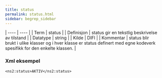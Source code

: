 ```yaml
---
title: status
permalink: status.html
sidebar: begrep_sidebar
---
```


| ---- | ---- |
| Term | status |
| Definisjon | status gir en tekstlig beskrivelse av tilstand |
| Datatype | string |
| Kilde | DIFI |
| Kommentar | status blir brukt i ulike klasser og i hver klasse er status definert med egne kodeverk spesifikk for den enkelte klassen. | 

### Xml eksempel

```
<ns2:status>AKTIV</ns2:status>
```


